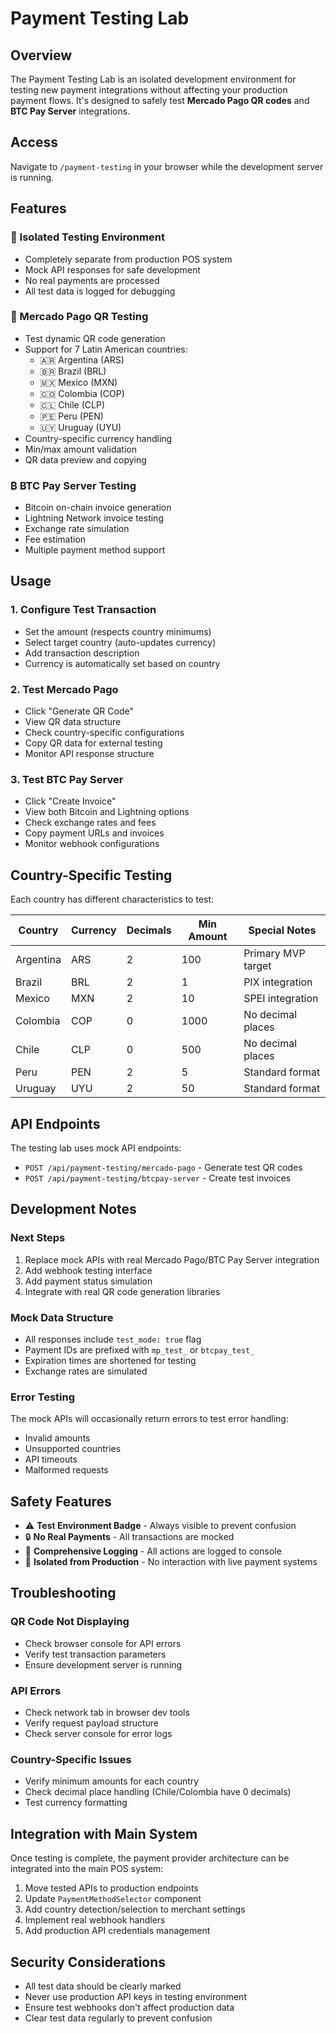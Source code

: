 # Payment Testing Lab

## Overview

The Payment Testing Lab is an isolated development environment for testing new payment integrations without affecting your production payment flows. It's designed to safely test **Mercado Pago QR codes** and **BTC Pay Server** integrations.

## Access

Navigate to `/payment-testing` in your browser while the development server is running.

## Features

### 🧪 Isolated Testing Environment
- Completely separate from production POS system
- Mock API responses for safe development
- No real payments are processed
- All test data is logged for debugging

### 🏦 Mercado Pago QR Testing
- Test dynamic QR code generation
- Support for 7 Latin American countries:
  - 🇦🇷 Argentina (ARS)
  - 🇧🇷 Brazil (BRL) 
  - 🇲🇽 Mexico (MXN)
  - 🇨🇴 Colombia (COP)
  - 🇨🇱 Chile (CLP)
  - 🇵🇪 Peru (PEN)
  - 🇺🇾 Uruguay (UYU)
- Country-specific currency handling
- Min/max amount validation
- QR data preview and copying

### ₿ BTC Pay Server Testing
- Bitcoin on-chain invoice generation
- Lightning Network invoice testing
- Exchange rate simulation
- Fee estimation
- Multiple payment method support

## Usage

### 1. Configure Test Transaction
- Set the amount (respects country minimums)
- Select target country (auto-updates currency)
- Add transaction description
- Currency is automatically set based on country

### 2. Test Mercado Pago
- Click "Generate QR Code" 
- View QR data structure
- Check country-specific configurations
- Copy QR data for external testing
- Monitor API response structure

### 3. Test BTC Pay Server
- Click "Create Invoice"
- View both Bitcoin and Lightning options
- Check exchange rates and fees
- Copy payment URLs and invoices
- Monitor webhook configurations

## Country-Specific Testing

Each country has different characteristics to test:

| Country | Currency | Decimals | Min Amount | Special Notes |
|---------|----------|----------|------------|---------------|
| Argentina | ARS | 2 | 100 | Primary MVP target |
| Brazil | BRL | 2 | 1 | PIX integration |
| Mexico | MXN | 2 | 10 | SPEI integration |
| Colombia | COP | 0 | 1000 | No decimal places |
| Chile | CLP | 0 | 500 | No decimal places |
| Peru | PEN | 2 | 5 | Standard format |
| Uruguay | UYU | 2 | 50 | Standard format |

## API Endpoints

The testing lab uses mock API endpoints:

- `POST /api/payment-testing/mercado-pago` - Generate test QR codes
- `POST /api/payment-testing/btcpay-server` - Create test invoices

## Development Notes

### Next Steps
1. Replace mock APIs with real Mercado Pago/BTC Pay Server integration
2. Add webhook testing interface
3. Add payment status simulation
4. Integrate with real QR code generation libraries

### Mock Data Structure
- All responses include `test_mode: true` flag
- Payment IDs are prefixed with `mp_test_` or `btcpay_test_`
- Expiration times are shortened for testing
- Exchange rates are simulated

### Error Testing
The mock APIs will occasionally return errors to test error handling:
- Invalid amounts
- Unsupported countries
- API timeouts
- Malformed requests

## Safety Features

- ⚠️ **Test Environment Badge** - Always visible to prevent confusion
- 🔒 **No Real Payments** - All transactions are mocked
- 📝 **Comprehensive Logging** - All actions are logged to console
- 🚫 **Isolated from Production** - No interaction with live payment systems

## Troubleshooting

### QR Code Not Displaying
- Check browser console for API errors
- Verify test transaction parameters
- Ensure development server is running

### API Errors
- Check network tab in browser dev tools
- Verify request payload structure
- Check server console for error logs

### Country-Specific Issues
- Verify minimum amounts for each country
- Check decimal place handling (Chile/Colombia have 0 decimals)
- Test currency formatting

## Integration with Main System

Once testing is complete, the payment provider architecture can be integrated into the main POS system:

1. Move tested APIs to production endpoints
2. Update `PaymentMethodSelector` component
3. Add country detection/selection to merchant settings
4. Implement real webhook handlers
5. Add production API credentials management

## Security Considerations

- All test data should be clearly marked
- Never use production API keys in testing environment
- Ensure test webhooks don't affect production data
- Clear test data regularly to prevent confusion 